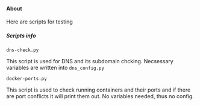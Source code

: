 #### About
Here are scripts for testing  

##### Scripts info  

```
dns-check.py  
```
This script is used for DNS and its subdomain chcking. Necsessary variables are written into `dns_config.py`  

```
docker-ports.py
```
This script is used to check running containers and their ports and if there are port conflicts it will print them out. No variables needed, thus no config.
